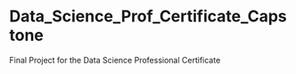 # Data_Science_Prof_Certificate_Capstone
Final Project for the Data Science Professional Certificate

